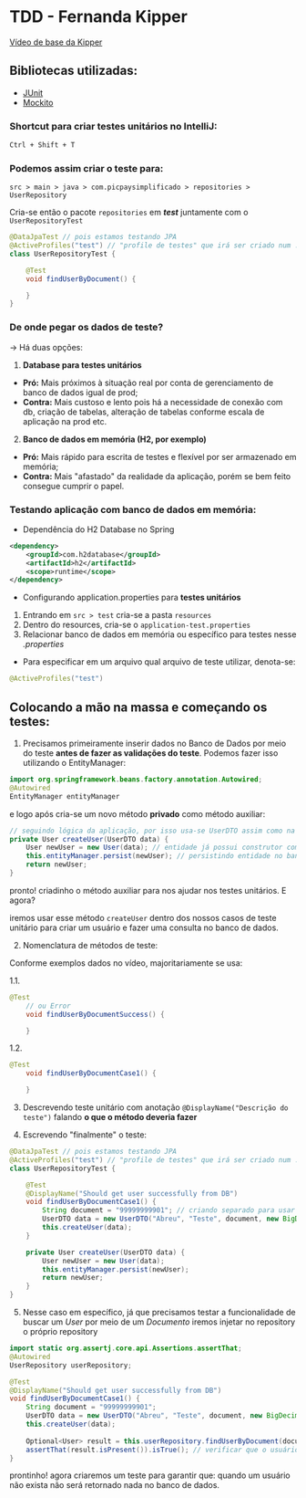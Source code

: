 # TDD - Fernanda Kipper

[Vídeo de base da Kipper](https://www.youtube.com/watch?v=T6ChO8LQxRE)

## Bibliotecas utilizadas:
- [JUnit](https://junit.org/junit5/)
- [Mockito](https://site.mockito.org/)

### Shortcut para criar testes unitários no IntelliJ:
```markdown
Ctrl + Shift + T
```

### Podemos assim criar o teste para:

```src > main > java > com.picpaysimplificado > repositories > UserRepository```

Cria-se então o pacote ```repositories``` em _**test**_ juntamente com o ```UserRepositoryTest```
```java
@DataJpaTest // pois estamos testando JPA
@ActiveProfiles("test") // "profile de testes" que irá ser criado num .properties jajá
class UserRepositoryTest {

    @Test
    void findUserByDocument() {

    }
}
```

### De onde pegar os dados de teste?

-> Há duas opções:
1. **Database para testes unitários**
- **Pró:** Mais próximos à situação real por conta de gerenciamento de banco de dados igual de prod;
- **Contra:** Mais custoso e lento pois há a necessidade de conexão com db, criação de tabelas, alteração de tabelas conforme escala de aplicação na prod etc.
2. **Banco de dados em memória (H2, por exemplo)**
- **Pró:** Mais rápido para escrita de testes e flexível por ser armazenado em memória;
- **Contra:** Mais "afastado" da realidade da aplicação, porém se bem feito consegue cumprir o papel.

### Testando aplicação com banco de dados em memória:

- Dependência do H2 Database no Spring
```xml
<dependency>
    <groupId>com.h2database</groupId>
    <artifactId>h2</artifactId>
    <scope>runtime</scope>
</dependency>
```
- Configurando application.properties para **testes unitários**

1. Entrando em ```src > test``` cria-se a pasta ```resources```
2. Dentro do resources, cria-se o ```application-test.properties```
3. Relacionar banco de dados em memória ou específico para testes nesse _.properties_

- Para especificar em um arquivo qual arquivo de teste utilizar, denota-se:
```java
@ActiveProfiles("test")
```

## Colocando a mão na massa e começando os testes:

1. Precisamos primeiramente inserir dados no Banco de Dados por meio do teste **antes de fazer as validações do teste**. Podemos fazer isso utilizando o EntityManager:

```java
import org.springframework.beans.factory.annotation.Autowired;
@Autowired
EntityManager entityManager
```
e logo após cria-se um novo método **privado** como método auxiliar:
```java
// seguindo lógica da aplicação, por isso usa-se UserDTO assim como na aplicação.
private User createUser(UserDTO data) {
    User newUser = new User(data); // entidade já possui construtor com UserDTO
    this.entityManager.persist(newUser); // persistindo entidade no banco de dados
    return newUser;
}
```
pronto! criadinho o método auxiliar para nos ajudar nos testes unitários. E agora?

iremos usar esse método ```createUser``` dentro dos nossos casos de teste unitário para criar um usuário e fazer uma consulta no banco de dados.

2. Nomenclatura de métodos de teste:

Conforme exemplos dados no vídeo, majoritariamente se usa:

1.1. 
```java
@Test
    // ou Error
    void findUserByDocumentSuccess() {

    }
```
1.2.
```java
@Test
    void findUserByDocumentCase1() {

    }
```

3. Descrevendo teste unitário com anotação ```@DisplayName("Descrição do teste")``` falando **o que o método deveria fazer**

4. Escrevendo "finalmente" o teste:

```java
@DataJpaTest // pois estamos testando JPA
@ActiveProfiles("test") // "profile de testes" que irá ser criado num .properties jajá
class UserRepositoryTest {

    @Test
    @DisplayName("Should get user successfully from DB")
    void findUserByDocumentCase1() {
        String document = "99999999901"; // criando separado para usar em consulta dps
        UserDTO data = new UserDTO("Abreu", "Teste", document, new BigDecimal(10), "teste@gmail.com", "teste@2025", UserType.COMMON);
        this.createUser(data);
    }

    private User createUser(UserDTO data) {
        User newUser = new User(data);
        this.entityManager.persist(newUser);
        return newUser;
    }
}
```

5. Nesse caso em específico, já que precisamos testar a funcionalidade de buscar um _User_ por meio de um _Documento_ iremos injetar no repository o próprio repository

```java
import static org.assertj.core.api.Assertions.assertThat;
@Autowired
UserRepository userRepository;

@Test
@DisplayName("Should get user successfully from DB")
void findUserByDocumentCase1() {
    String document = "99999999901";
    UserDTO data = new UserDTO("Abreu", "Teste", document, new BigDecimal(10), "teste@gmail.com", "teste@2025", UserType.COMMON);
    this.createUser(data);
    
    Optional<User> result = this.userRepository.findUserByDocument(document); // usando o repository
    assertThat(result.isPresent()).isTrue(); // verificar que o usuário foi encontrado e está presente no resultado
}
```

prontinho! agora criaremos um teste para garantir que: quando um usuário não exista não será retornado nada no banco de dados.